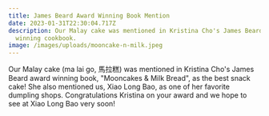 ```yaml
---
title: James Beard Award Winning Book Mention
date: 2023-01-31T22:30:04.717Z
description: Our Malay cake was mentioned in Kristina Cho's James Beard award
  winning cookbook.
image: /images/uploads/mooncake-n-milk.jpeg
---
```

O﻿ur Malay cake (ma lai go, 馬拉糕) was mentioned in Kristina Cho's James Beard award winning book, "Mooncakes & Milk Bread", as the best snack cake! She also mentioned us, Xiao Long Bao, as one of her favorite dumpling shops. Congratulations Kristina on your award and we hope to see at Xiao Long Bao very soon!